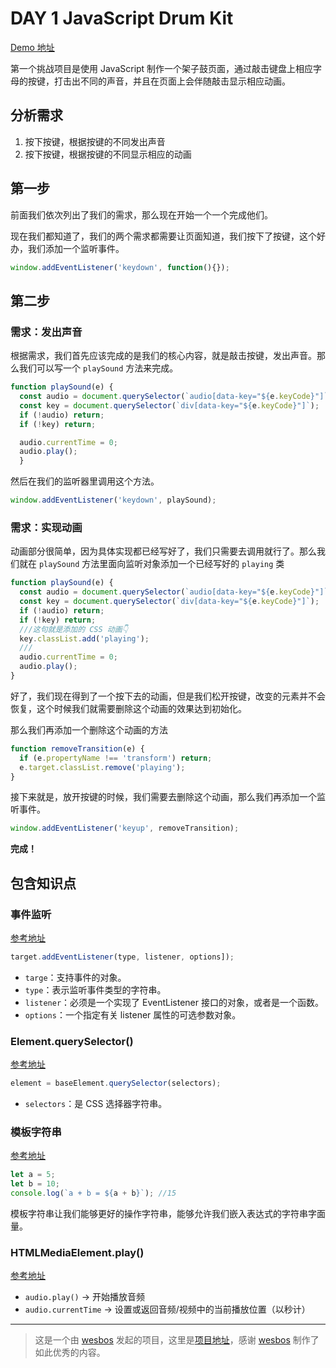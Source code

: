 # DAY 1 JavaScript Drum Kit
[Demo 地址](https://lab.lebenito.net/javascript30/01%20-%20JavaScript%20Drum%20Kit/)

第一个挑战项目是使用 JavaScript 制作一个架子鼓页面，通过敲击键盘上相应字母的按键，打击出不同的声音，并且在页面上会伴随敲击显示相应动画。

## 分析需求

1. 按下按键，根据按键的不同发出声音
2. 按下按键，根据按键的不同显示相应的动画

## 第一步

前面我们依次列出了我们的需求，那么现在开始一个一个完成他们。

现在我们都知道了，我们的两个需求都需要让页面知道，我们按下了按键，这个好办，我们添加一个监听事件。
```javascript
window.addEventListener('keydown', function(){});
```

## 第二步

### 需求：发出声音

根据需求，我们首先应该完成的是我们的核心内容，就是敲击按键，发出声音。那么我们可以写一个 `playSound` 方法来完成。

```javascript
function playSound(e) {
  const audio = document.querySelector(`audio[data-key="${e.keyCode}"]`);
  const key = document.querySelector(`div[data-key="${e.keyCode}"]`);
  if (!audio) return;
  if (!key) return;

  audio.currentTime = 0;
  audio.play();
  }
```

然后在我们的监听器里调用这个方法。

```javascript
window.addEventListener('keydown', playSound);
```

### 需求：实现动画
动画部分很简单，因为具体实现都已经写好了，我们只需要去调用就行了。那么我们就在 `playSound` 方法里面向监听对象添加一个已经写好的 `playing` 类

```javascript
function playSound(e) {
  const audio = document.querySelector(`audio[data-key="${e.keyCode}"]`);
  const key = document.querySelector(`div[data-key="${e.keyCode}"]`);
  if (!audio) return;
  if (!key) return;
  ///这句就是添加的 CSS 动画👇
  key.classList.add('playing');
  ///
  audio.currentTime = 0;
  audio.play();
}
```

好了，我们现在得到了一个按下去的动画，但是我们松开按键，改变的元素并不会恢复，这个时候我们就需要删除这个动画的效果达到初始化。

那么我们再添加一个删除这个动画的方法

```javascript
function removeTransition(e) {
  if (e.propertyName !== 'transform') return;
  e.target.classList.remove('playing');
}
```

接下来就是，放开按键的时候，我们需要去删除这个动画，那么我们再添加一个监听事件。

```javascript
window.addEventListener('keyup', removeTransition);
```
**完成！**

## 包含知识点

### 事件监听
[参考地址](https://developer.mozilla.org/zh-CN/docs/Web/API/EventTarget/addEventListener)

```javascript
target.addEventListener(type, listener, options]);
```

* `targe`：支持事件的对象。
* `type`：表示监听事件类型的字符串。
* `listener`：必须是一个实现了 EventListener 接口的对象，或者是一个函数。
* `options`：一个指定有关 listener 属性的可选参数对象。

### Element.querySelector()
[参考地址](https://developer.mozilla.org/zh-CN/docs/Web/API/Element/querySelector)

```javascript
element = baseElement.querySelector(selectors);
```

* `selectors`：是 CSS 选择器字符串。

### 模板字符串
[参考地址](https://developer.mozilla.org/zh-CN/docs/Web/JavaScript/Reference/template_strings)

```javascript
let a = 5;
let b = 10;
console.log(`a + b = ${a + b}`); //15
```

模板字符串让我们能够更好的操作字符串，能够允许我们嵌入表达式的字符串字面量。

### HTMLMediaElement.play()
[参考地址](https://developer.mozilla.org/zh-CN/docs/Web/API/HTMLMediaElement/play)

* `audio.play()` ->	开始播放音频
* `audio.currentTime` -> 设置或返回音频/视频中的当前播放位置（以秒计）

----
>这是一个由 [wesbos](https://github.com/wesbos) 发起的项目，这里是[项目地址](https://github.com/wesbos/JavaScript30)，感谢 [wesbos](https://github.com/wesbos) 制作了如此优秀的内容。